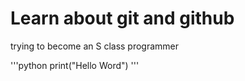 # Learn about git and github

trying to become an S class programmer 

'''python
print("Hello Word") 
'''